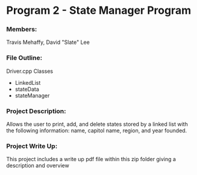 # Program 2 - State Manager Program

### Members:
Travis Mehaffy, David "Slate" Lee

### File Outline:
Driver.cpp
Classes
- LinkedList
- stateData
- stateManager

### Project Description:
Allows the user to print, add, and delete states stored by
a linked list with the following information: name, capitol name,
region, and year founded.

### Project Write Up:
This project includes a write up pdf file within 
this zip folder giving a description and overview